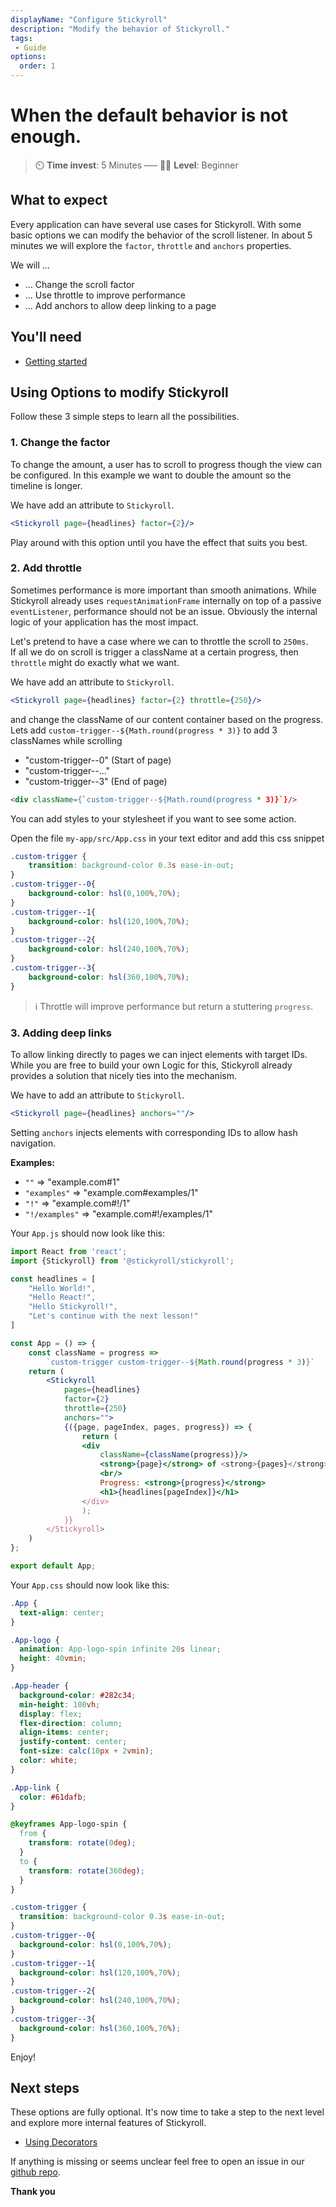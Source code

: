 ```yaml
---
displayName: "Configure Stickyroll"
description: "Modify the behavior of Stickyroll."
tags: 
 - Guide
options:
  order: 1
---
```


# When the default behavior is not enough.

> :timer_clock: **Time invest**: 5 Minutes ––– :woman_student: **Level**: Beginner

## What to expect

Every application can have several use cases for Stickyroll. With some basic options we can modify
the behavior of the scroll listener.
In about 5 minutes we will explore the `factor`, `throttle` and `anchors` properties.

We will …

* … Change the scroll factor
* … Use throttle to improve performance
* … Add anchors to allow deep linking to a page

## You'll need

* [Getting started](https://stickyroll.github.io/react-stickyroll/doc/guide/getting-started/Readme.html?guides-enabled=true)


## Using Options to modify Stickyroll

Follow these 3 simple steps to learn all the possibilities.

### 1. Change the factor

To change the amount, a user has to scroll to progress though the view can be configured.
In this example we want to double the amount so the timeline is longer.

We have add an attribute to `Stickyroll`.

```jsx
<Stickyroll page={headlines} factor={2}/>
```

Play around with this option until you have the effect that suits you best.

### 2. Add throttle

Sometimes performance is more important than smooth animations.
While Stickyroll already uses `requestAnimationFrame` internally on top of a
passive `eventListener`, performance should not be an issue. Obviously the internal logic of your
application has the most impact.

Let's pretend to have a case where we can to throttle the scroll to `250ms`.  
If all we do on scroll is trigger a className at a certain progress, then `throttle`
might do exactly what we want.

We have add an attribute to `Stickyroll`.

```jsx
<Stickyroll page={headlines} factor={2} throttle={250}/>
```

and change the className of our content container based on the progress.  
Lets add `custom-trigger--${Math.round(progress * 3)}` to add 3 classNames
while scrolling

* "custom-trigger--0"  (Start of page)
* "custom-trigger--..."
* "custom-trigger--3" (End of page)

```html
<div className={`custom-trigger--${Math.round(progress * 3)}`}/>
```

You can add styles to your stylesheet if you want to see some action.

Open the file `my-app/src/App.css` in your text editor and add this
css snippet

```css
.custom-trigger {
	transition: background-color 0.3s ease-in-out;
}
.custom-trigger--0{
	background-color: hsl(0,100%,70%);
}
.custom-trigger--1{
	background-color: hsl(120,100%,70%);
}
.custom-trigger--2{
	background-color: hsl(240,100%,70%);
}
.custom-trigger--3{
	background-color: hsl(360,100%,70%);
}
```

> :information_source: 
> Throttle will improve performance but return a stuttering `progress`.

### 3. Adding deep links

To allow linking directly to pages we can inject elements with target IDs.
While you are free to build your own Logic for this, Stickyroll already provides
a solution that nicely ties into the mechanism.

We have to add an attribute to `Stickyroll`.

```jsx
<Stickyroll page={headlines} anchors=""/>
```

Setting `anchors` injects elements with corresponding IDs to allow hash navigation.

**Examples:**

* `""` => "example.com#1"
* `"examples"` => "example.com#examples/1"
* `"!"` => "example.com#!/1"
* `"!/examples"` => "example.com#!/examples/1"


Your `App.js` should now look like this:

```jsx
import React from 'react';
import {Stickyroll} from '@stickyroll/stickyroll';

const headlines = [
	"Hello World!",
	"Hello React!",
	"Hello Stickyroll!",
	"Let's continue with the next lesson!"
]

const App = () => {
	const className = progress =>
		`custom-trigger custom-trigger--${Math.round(progress * 3)}`
	return (
		<Stickyroll
			pages={headlines}
			factor={2}
			throttle={250}
			anchors="">
			{({page, pageIndex, pages, progress}) => {
				return (
				<div
					className={className(progress)}/>
					<strong>{page}</strong> of <strong>{pages}</strong>
					<br/>
					Progress: <strong>{progress}</strong>
					<h1>{headlines[pageIndex]}</h1>
				</div>
				);
			}}
		</Stickyroll>
	)
};

export default App;
```

Your `App.css` should now look like this:

```css
.App {
  text-align: center;
}

.App-logo {
  animation: App-logo-spin infinite 20s linear;
  height: 40vmin;
}

.App-header {
  background-color: #282c34;
  min-height: 100vh;
  display: flex;
  flex-direction: column;
  align-items: center;
  justify-content: center;
  font-size: calc(10px + 2vmin);
  color: white;
}

.App-link {
  color: #61dafb;
}

@keyframes App-logo-spin {
  from {
    transform: rotate(0deg);
  }
  to {
    transform: rotate(360deg);
  }
}

.custom-trigger {
  transition: background-color 0.3s ease-in-out;
}
.custom-trigger--0{
  background-color: hsl(0,100%,70%);
}
.custom-trigger--1{
  background-color: hsl(120,100%,70%);
}
.custom-trigger--2{
  background-color: hsl(240,100%,70%);
}
.custom-trigger--3{
  background-color: hsl(360,100%,70%);
}
```

Enjoy!

## Next steps

These options are fully optional. It's now time to take a step to the next level
and explore more internal features of Stickyroll.

* [Using Decorators](https://stickyroll.github.io/react-stickyroll/doc/guide/using-decorators/Readme.html?guides-enabled=true)


If anything is missing or seems unclear feel free to open an issue 
in our [github repo](https://github.com/stickyroll/react-stickyroll/issues).

**Thank you**
